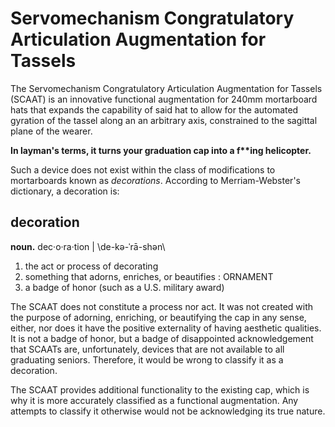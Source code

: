 # Servomechanism Congratulatory Articulation Augmentation for Tassels

The Servomechanism Congratulatory Articulation Augmentation for Tassels (SCAAT) is an innovative functional augmentation for 240mm mortarboard hats that expands the capability of said hat to allow for the automated gyration of the tassel along an an arbitrary axis, constrained to the sagittal plane of the wearer.

**In layman's terms, it turns your graduation cap into a f\*\*ing helicopter.**

Such a device does not exist within the class of modifications to mortarboards known as _decorations_. According to Merriam-Webster's dictionary, a decoration is:

## decoration

**noun.** dec·​o·​ra·​tion | \\de-kə-ˈrā-shən\\

1. the act or process of decorating
2. something that adorns, enriches, or beautifies : ORNAMENT
3. a badge of honor (such as a U.S. military award)

The SCAAT does not constitute a process nor act. It was not created with the purpose of adorning, enriching, or beautifying the cap in any sense, either, nor does it have the positive externality of having aesthetic qualities. It is not a badge of honor, but a badge of disappointed acknowledgement that SCAATs are, unfortunately, devices that are not available to all graduating seniors. Therefore, it would be wrong to classify it as a decoration.

The SCAAT provides additional functionality to the existing cap, which is why it is more accurately classified as a functional augmentation. Any attempts to classify it otherwise would not be acknowledging its true nature.
